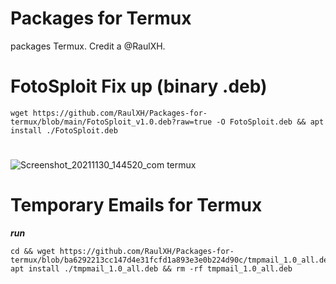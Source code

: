 # Packages for Termux
packages Termux. Credit a @RaulXH.
# FotoSploit Fix up (binary .deb)
```
wget https://github.com/RaulXH/Packages-for-termux/blob/main/FotoSploit_v1.0.deb?raw=true -O FotoSploit.deb && apt install ./FotoSploit.deb
```
#
![Screenshot_20211130_144520_com termux](https://user-images.githubusercontent.com/77165035/144116997-9cbcf532-24bf-4c74-9700-407cd34ff65a.jpg)

# Temporary Emails for Termux
***run***
```
cd && wget https://github.com/RaulXH/Packages-for-termux/blob/ba6292213cc147d4e31fcfd1a893e3e0b224d90c/tmpmail_1.0_all.deb
apt install ./tmpmail_1.0_all.deb && rm -rf tmpmail_1.0_all.deb
```
